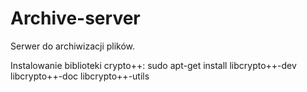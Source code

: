 # Archive-server
Serwer do archiwizacji plików.

Instalowanie biblioteki crypto++:
sudo apt-get install libcrypto++-dev libcrypto++-doc libcrypto++-utils

